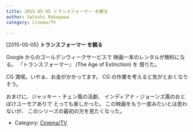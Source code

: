 ```yaml
---
title: 2015-05-05 トランスフォーマー を観る
author: Satoshi Nakagawa
category: Cinema/TV

---
```


[2015-05-05] **トランスフォーマー を観る** 

 Google からのゴールデンウィークサービスで
映画一本のレンタルが無料になる。
『トランスフォーマー』 (The Age of Extinction) を
借りた。

 CG 満喫。いやぁ、お金がかかってます。
CG の作業を考えると気がとおくなりそう。

 おまけに、ジャッキー・チェン風の活劇、
インディアナ・ジョーンズ風のおとぼけユーモアありで
とっても楽しかった。
この映画をもう一度みたいとは思わないが、
このシリーズの最初の方を見たくなった。

- Category: [Cinema/TV](https://merapano.github.io/categories.html#Cinema/TV)


